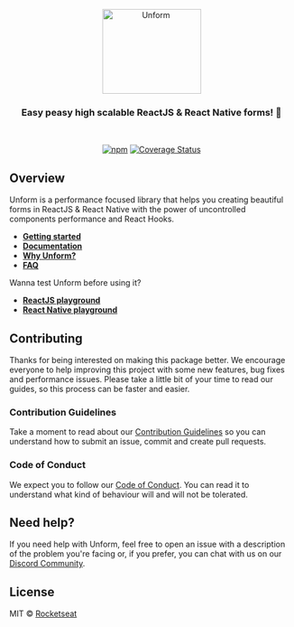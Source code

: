 <p align="center">
  <img src="https://storage.googleapis.com/golden-wind/unform/unform.svg" height="150" width="175" alt="Unform" />
</p>

<h3 align="center">
  Easy peasy high scalable ReactJS & React Native forms! 🚀
</h3>

<br>

<div align="center">

[![npm](https://img.shields.io/npm/v/@unform/core.svg?color=%237159c1)](https://www.npmjs.com/package/@unform/core)<space><space>
[![Coverage Status](https://img.shields.io/coveralls/github/Rocketseat/unform.svg?color=%237159c1)](https://coveralls.io/github/unform/core?branch=master)

</div>

## Overview

Unform is a performance focused library that helps you creating beautiful forms in ReactJS & React Native with the power of uncontrolled components performance and React Hooks.

- **[Getting started](https://unform.dev/getting-started)**
- **[Documentation](https://unform.dev)**
- **[Why Unform?](https://unform.dev/why-unform)**
- **[FAQ](https://unform.dev/faq)**

Wanna test Unform before using it?

- **[ReactJS playground](https://codesandbox.io/embed/agitated-tdd-uf177?autoresize=1&expanddevtools=1&fontsize=14&hidenavigation=1&theme=dark)**
- **[React Native playground](https://snack.expo.io/@diego3g/1e9fb3)**

## Contributing

Thanks for being interested on making this package better. We encourage everyone to help improving this project with some new features, bug fixes and performance issues. Please take a little bit of your time to read our guides, so this process can be faster and easier.

### Contribution Guidelines

Take a moment to read about our [Contribution Guidelines](/.github/CONTRIBUTING.md) so you can understand how to submit an issue, commit and create pull requests.

### Code of Conduct

We expect you to follow our [Code of Conduct](/.github/CODE_OF_CONDUCT.md). You can read it to understand what kind of behaviour will and will not be tolerated.

## Need help?

If you need help with Unform, feel free to open an issue with a description of the problem you're facing or, if you prefer, you can chat with us on our [Discord Community](https://discordapp.com/invite/gCRAFhc).

## License

MIT © [Rocketseat](https://github.com/Rocketseat)
